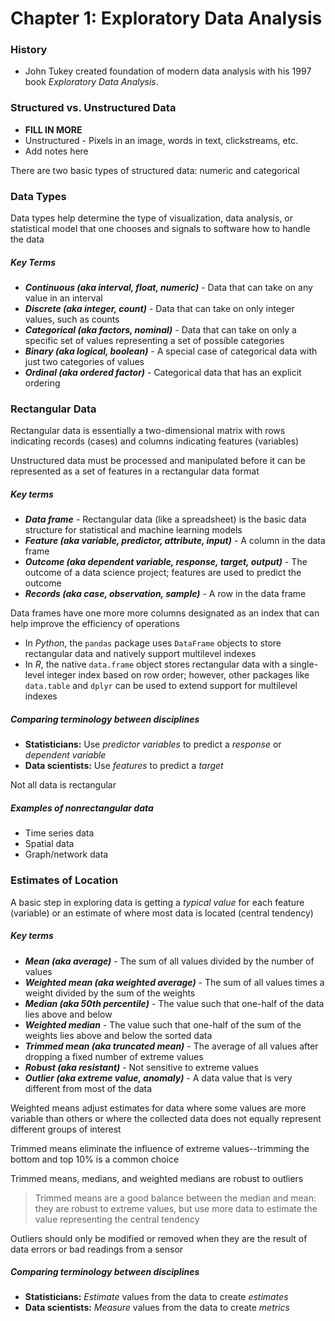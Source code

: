 # Chapter 1: Exploratory Data Analysis

### History
- John Tukey created foundation of modern data analysis with his 1997 book *Exploratory Data Analysis*.

### Structured vs. Unstructured Data
 - **FILL IN MORE**
 - Unstructured - Pixels in an image, words in text, clickstreams, etc.
 - Add notes here

There are two basic types of structured data: numeric and categorical

### Data Types
Data types help determine the type of visualization, data analysis, or statistical model that one chooses and signals to software how to handle the data

##### Key Terms
 - ***Continuous (aka interval, float, numeric)*** - Data that can take on any value in an interval
 - ***Discrete (aka integer, count)*** - Data that can take on only integer values, such as counts
 - ***Categorical (aka factors, nominal)*** - Data that can take on only a specific set of values representing a set of possible categories
 - ***Binary (aka logical, boolean)*** - A special case of categorical data with just two categories of values
 - ***Ordinal (aka ordered factor)*** - Categorical data that has an explicit ordering

### Rectangular Data
Rectangular data is essentially a two-dimensional matrix with rows indicating records (cases) and columns indicating features (variables)

Unstructured data must be processed and manipulated before it can be represented as a set of features in a rectangular data format

##### Key terms
 - ***Data frame*** - Rectangular data (like a spreadsheet) is the basic data structure for statistical and machine learning models
 - ***Feature (aka variable, predictor, attribute, input)*** - A column in the data frame
 - ***Outcome (aka dependent variable, response, target, output)*** - The outcome of a data science project; features are used to predict the outcome
 - ***Records (aka case, observation, sample)*** - A row in the data frame

Data frames have one more more columns designated as an index that can help improve the efficiency of operations
 - In *Python*, the `pandas` package uses `DataFrame` objects to store rectangular data and natively support multilevel indexes
 - In *R*, the native `data.frame` object stores rectangular data with a single-level integer index based on row order; however, other packages like `data.table` and `dplyr` can be used to extend support for multilevel indexes

##### Comparing terminology between disciplines
 - **Statisticians:** Use *predictor variables* to predict a *response* or *dependent variable*
 - **Data scientists:** Use *features* to predict a *target*

Not all data is rectangular

##### Examples of nonrectangular data
 - Time series data
 - Spatial data
 - Graph/network data

### Estimates of Location
A basic step in exploring data is getting a *typical value* for each feature (variable) or an estimate of where most data is located (central tendency)
##### Key terms
 - ***Mean (aka average)*** - The sum of all values divided by the number of values
 - ***Weighted mean (aka weighted average)*** - The sum of all values times a weight divided by the sum of the weights
 - ***Median (aka 50th percentile)*** - The value such that one-half of the data lies above and below
 - ***Weighted median*** - The value such that one-half of the sum of the weights lies above and below the sorted data
 - ***Trimmed mean (aka truncated mean)*** - The average of all values after dropping a fixed number of extreme values
 - ***Robust (aka resistant)*** - Not sensitive to extreme values
 - ***Outlier (aka extreme value, anomaly)*** - A data value that is very different from most of the data

Weighted means adjust estimates for data where some values are more variable than others or where the collected data does not equally represent different groups of interest

Trimmed means eliminate the influence of extreme values--trimming the bottom and top 10% is a common choice

Trimmed means, medians, and weighted medians are robust to outliers

> Trimmed means are a good balance between the median and mean: they are robust to extreme values, but use more data to estimate the value representing the central tendency

Outliers should only be modified or removed when they are the result of data errors or bad readings from a sensor

##### Comparing terminology between disciplines
 - **Statisticians:** *Estimate* values from the data to create *estimates*
 - **Data scientists:** *Measure* values from the data to create *metrics*
